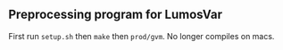 ## Preprocessing program for LumosVar

First run `setup.sh` then `make` then `prod/gvm`. No longer compiles on macs.

